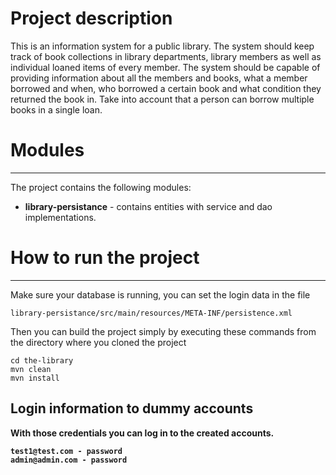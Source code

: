 # Project description
This is an information system for a public library. The system should keep track of book collections in library departments, library members as well as individual loaned items of every member. The system should be capable of providing information about all the members and books, what a member borrowed and when, who borrowed a certain book and what condition they returned the book in. Take into account that a person can borrow multiple books in a single loan.

# Modules
-----
The project contains the following modules:
* <b>library-persistance</b> - contains entities with service and dao implementations.

# How to run the project
----
Make sure your database is running, you can set the login data in the file
```
library-persistance/src/main/resources/META-INF/persistence.xml
```
Then you can build the project simply by executing these commands from the directory where you cloned the project
```
cd the-library
mvn clean
mvn install
```
<b> Login information to dummy accounts <b>
  -----
With those credentials you can log in to the created accounts.
```
test1@test.com - password
admin@admin.com - password
```
